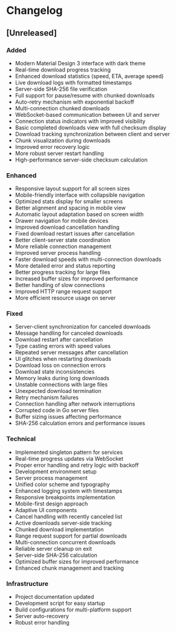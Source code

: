 # Changelog

## [Unreleased]

### Added
- Modern Material Design 3 interface with dark theme
- Real-time download progress tracking
- Enhanced download statistics (speed, ETA, average speed)
- Live download logs with formatted timestamps
- Server-side SHA-256 file verification
- Full support for pause/resume with chunked downloads
- Auto-retry mechanism with exponential backoff
- Multi-connection chunked downloads
- WebSocket-based communication between UI and server
- Connection status indicators with improved visibility
- Basic completed downloads view with full checksum display
- Download tracking synchronization between client and server
- Chunk visualization during downloads
- Improved error recovery logic
- More robust server restart handling
- High-performance server-side checksum calculation

### Enhanced
- Responsive layout support for all screen sizes
- Mobile-friendly interface with collapsible navigation
- Optimized stats display for smaller screens
- Better alignment and spacing in mobile view
- Automatic layout adaptation based on screen width
- Drawer navigation for mobile devices
- Improved download cancellation handling
- Fixed download restart issues after cancellation
- Better client-server state coordination
- More reliable connection management
- Improved server process handling
- Faster download speeds with multi-connection downloads
- More detailed error and status reporting
- Better progress tracking for large files
- Increased buffer sizes for improved performance
- Better handling of slow connections
- Improved HTTP range request support
- More efficient resource usage on server

### Fixed
- Server-client synchronization for canceled downloads
- Message handling for canceled downloads
- Download restart after cancellation
- Type casting errors with speed values
- Repeated server messages after cancellation
- UI glitches when restarting downloads
- Download loss on connection errors
- Download state inconsistencies
- Memory leaks during long downloads
- Unstable connections with large files
- Unexpected download termination
- Retry mechanism failures
- Connection handling after network interruptions
- Corrupted code in Go server files
- Buffer sizing issues affecting performance
- SHA-256 calculation errors and performance issues

### Technical
- Implemented singleton pattern for services
- Real-time progress updates via WebSocket
- Proper error handling and retry logic with backoff
- Development environment setup
- Server process management
- Unified color scheme and typography
- Enhanced logging system with timestamps
- Responsive breakpoints implementation
- Mobile-first design approach
- Adaptive UI components
- Cancel handling with recently canceled list
- Active downloads server-side tracking
- Chunked download implementation
- Range request support for partial downloads
- Multi-connection concurrent downloads
- Reliable server cleanup on exit
- Server-side SHA-256 calculation
- Optimized buffer sizes for improved performance
- Enhanced chunk management and tracking

### Infrastructure
- Project documentation updated
- Development script for easy startup
- Build configurations for multi-platform support
- Server auto-recovery
- Robust error handling

